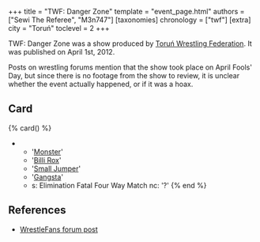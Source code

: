 +++
title = "TWF: Danger Zone"
template = "event_page.html"
authors = ["Sewi The Referee", "M3n747"]
[taxonomies]
chronology = ["twf"]
[extra]
city = "Toruń"
toclevel = 2
+++

TWF: Danger Zone was a show produced by [Toruń Wrestling Federation](@/o/twf.md). It was published on April 1st, 2012. 

Posts on wrestling forums mention that the show took place on April Fools' Day, but since there is no footage from the show to review, it is unclear whether the event actually happened, or if it was a hoax.

## Card

{% card() %}
- - '[Monster](@/w/chris-hunter.md)'
  - '[Billi Rox](@/w/corin-mear.md)'
  - '[Small Jumper](@/w/small-jumper.md)'
  - '[Gangsta](@/w/jay-revolt.md)'
  - s: Elimination Fatal Four Way Match
    nc: '?'
{% end %}

## References

* [WrestleFans forum post](https://wrestlefans.pl/forum/viewtopic.php?f=59&t=28820)
